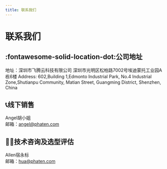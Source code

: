 ```yaml
---
title: 联系我们
---
```



# 联系我们

## :fontawesome-solid-location-dot:公司地址
地址：深圳市飞腾云科技有限公司 深圳市光明区松柏路7002号埃迪蒙托工业园A栋6楼
Address: 602,Building 1,Edmonto Industrial Park, No.4 Industrial Zone,Shutianpu Community, Matian Street, Guangming District, Shenzhen, China


## :telephone_receiver:线下销售
Angel胡小姐<br>
邮箱：angel@phaten.com

## :technologist:技术咨询及选型评估
Allen宿永标<br>
邮箱：hua@phaten.com




